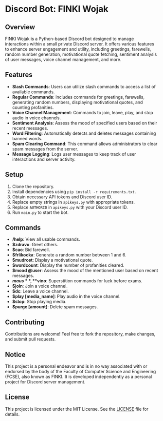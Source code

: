 # Discord Bot: FINKI Wojak

## Overview
FINKI Wojak is a Python-based Discord bot designed to manage interactions within a small private Discord server. It offers various features to enhance server engagement and utility, including greetings, farewells, random number generation, motivational quote fetching, sentiment analysis of user messages, voice channel management, and more.

## Features
- **Slash Commands**: Users can utilize slash commands to access a list of available commands.
- **Regular Commands**: Includes commands for greetings, farewells, generating random numbers, displaying motivational quotes, and counting profanities.
- **Voice Channel Management**: Commands to join, leave, play, and stop audio in voice channels.
- **Sentiment Analysis**: Assess the mood of specified users based on their recent messages.
- **Word Filtering**: Automatically detects and deletes messages containing banned words.
- **Spam Clearing Command**: This command allows administrators to clear spam messages from the server.
- **Message Logging**: Logs user messages to keep track of user interactions and server activity.

## Setup
1. Clone the repository.
2. Install dependencies using `pip install -r requirements.txt`.
3. Obtain necessary API tokens and Discord user ID.
4. Replace empty strings in `apikeys.py` with appropriate tokens.
5. Replace `AUTHORID` in `apikeys.py` with your Discord user ID.
6. Run `main.py` to start the bot.

## Commands
- **/help**: View all usable commands.
- **$zdravo**: Greet others.
- **$cao**: Bid farewell.
- **$frlikocka**: Generate a random number between 1 and 6.
- **$mudrost**: Display a motivational quote.
- **$wordcount**: Display the number of profanities cleared.
- **$mood @user**: Assess the mood of the mentioned user based on recent messages.
- **$maus**, **$vino**: Superstition commands for luck before exams.
- **$join**: Join a voice channel.
- **$dc**: Leave a voice channel.
- **$play [media_name]**: Play audio in the voice channel.
- **$stop**: Stop playing media.
- **$purge [amount]**: Delete spam messages.

## Contributing
Contributions are welcome! Feel free to fork the repository, make changes, and submit pull requests.

## Notice
This project is a personal endeavor and is in no way associated with or endorsed by the body of the Faculty of Computer Science and Engineering (FCSE), also known as FINKI. It is developed independently as a personal project for Discord server management.

## License
This project is licensed under the MIT License. See the [LICENSE](LICENSE) file for details.
